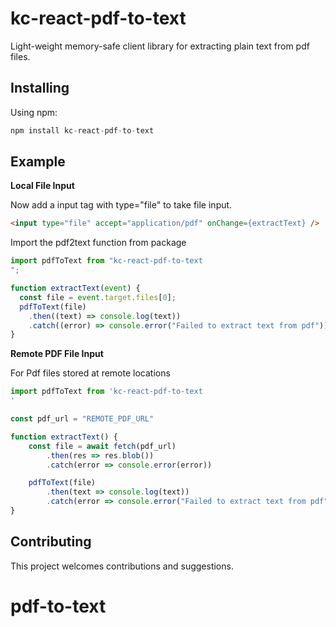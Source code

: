# kc-react-pdf-to-text


Light-weight memory-safe client library for extracting plain text from pdf files.

## Installing

Using npm:

```js
npm install kc-react-pdf-to-text

```

## Example

**Local File Input**

Now add a input tag with type="file" to take file input.

```html
<input type="file" accept="application/pdf" onChange={extractText} />
```

Import the pdf2text function from package

```js
import pdfToText from "kc-react-pdf-to-text
";

function extractText(event) {
  const file = event.target.files[0];
  pdfToText(file)
    .then((text) => console.log(text))
    .catch((error) => console.error("Failed to extract text from pdf"));
}
```

**Remote PDF File Input**

For Pdf files stored at remote locations

```js
import pdfToText from 'kc-react-pdf-to-text
'

const pdf_url = "REMOTE_PDF_URL"

function extractText() {
    const file = await fetch(pdf_url)
        .then(res => res.blob())
        .catch(error => console.error(error))

    pdfToText(file)
        .then(text => console.log(text))
        .catch(error => console.error("Failed to extract text from pdf"))
}
```

## Contributing

This project welcomes contributions and suggestions.
# pdf-to-text
